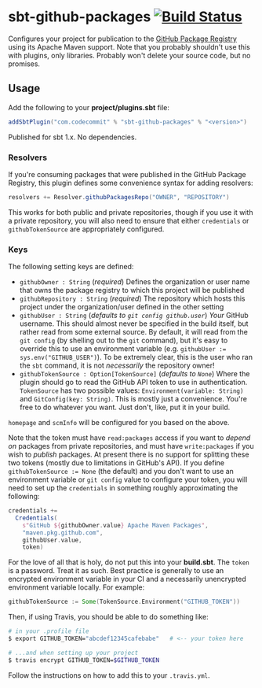 # sbt-github-packages [![Build Status](https://travis-ci.com/djspiewak/sbt-github-packages.svg?branch=master)](https://travis-ci.com/djspiewak/sbt-github-packages)

Configures your project for publication to the [GitHub Package Registry](https://help.github.com/en/articles/about-github-package-registry) using its Apache Maven support. Note that you probably shouldn't use this with plugins, only libraries. Probably won't delete your source code, but no promises.

## Usage

Add the following to your **project/plugins.sbt** file:

```sbt
addSbtPlugin("com.codecommit" % "sbt-github-packages" % "<version>")
```

Published for sbt 1.x. No dependencies.

### Resolvers

If you're consuming packages that were published in the GitHub Package Registry, this plugin defines some convenience syntax for adding resolvers:

```sbt
resolvers += Resolver.githubPackagesRepo("OWNER", "REPOSITORY")
```

This works for both public and private repositories, though if you use it with a private repository, you will also need to ensure that either `credentials` or `githubTokenSource` are appropriately configured.

### Keys

The following setting keys are defined:

- `githubOwner : String` (*required*) Defines the organization or user name that owns the package registry to which this project will be published
- `githubRepository : String` (*required*) The repository which hosts this project under the organization/user defined in the other setting
- `githubUser : String` (*defaults to `git config github.user`*) *Your* GitHub username. This should almost never be specified in the build itself, but rather read from some external source. By default, it will read from the `git config` (by shelling out to the `git` command), but it's easy to override this to use an environment variable (e.g. `githubUser := sys.env("GITHUB_USER")`). To be extremely clear, this is the user who ran the `sbt` command, it is not *necessarily* the repository owner!
- `githubTokenSource : Option[TokenSource]` (*defaults to `None`*) Where the plugin should go to read the GitHub API token to use in authentication. `TokenSource` has two possible values: `Environment(variable: String)` and `GitConfig(key: String)`. This is mostly just a convenience. You're free to do whatever you want. Just don't, like, put it in your build. 

`homepage` and `scmInfo` will be configured for you based on the above.

Note that the token must have `read:packages` access if you want to *depend on* packages from private repositories, and must have `write:packages` if you wish to *publish* packages. At present there is no support for splitting these two tokens (mostly due to limitations in GitHub's API). If you define `githubTokenSource := None` (the default) and you don't want to use an environment variable or `git config` value to configure your token, you will need to set up the `credentials` in something roughly approximating the following:

```sbt
credentials += 
  Credentials(
    s"GitHub ${githubOwner.value} Apache Maven Packages",
    "maven.pkg.github.com",
    githubUser.value,
    token)
```

For the love of all that is holy, do not put this into your **build.sbt**. The `token` is a password. Treat it as such. Best practice is generally to use an encrypted environment variable in your CI and a necessarily unencrypted environment variable locally. For example:

```sbt
githubTokenSource := Some(TokenSource.Environment("GITHUB_TOKEN"))
```

Then, if using Travis, you should be able to do something like:

```bash
# in your .profile file
$ export GITHUB_TOKEN="abcdef12345cafebabe"   # <-- your token here

# ...and when setting up your project
$ travis encrypt GITHUB_TOKEN=$GITHUB_TOKEN
```

Follow the instructions on how to add this to your `.travis.yml`.
